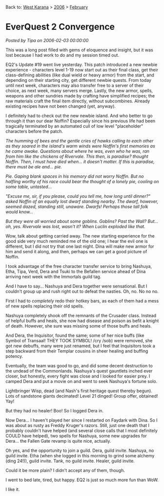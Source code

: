 Back to: [West Karana](/posts/westkarana.md) > [2006](/posts/2006/westkarana.md) > [February](./westkarana.md)
# EverQuest 2 Convergence

*Posted by Tipa on 2006-02-03 00:00:00*

This was a long post filled with gems of eloquence and insight, but it was lost because I had work to do and my session timed out.

EQ2's Update #19 went live yesterday. This patch introduced a new newbie experience - characters level 1-19 now start out as their final class, get their class-defining abilities (like dual wield or heavy armor) from the start, and depending on their starting city, get different newbie quests. From today until next week, characters may also transfer free to a server of their choice, as next week, many servers merge. Lastly, the new armor, spells, weapons and other sundries made by crafting have simplified recipes; the raw materials craft the final item directly, without subcombines. Already existing recipes have not been changed (yet, anyway).

I definitely had to check out the new newbie island. And who better to go through it than our dear Noffin? Especially since his previous life had been tragically terminated by an automated cull of low level "placeholder" characters before the patch.

*The humming of bees and the gentle cries of hawks calling to each other as they soared in the island's warm winds were Noffin's first memories as he came awake. Questions about where he was, even who he was, ran from him like the chickens of Rivervale. This then, is paradise? thought Noffin. Then, I must have died when... it doesn't matter. If this is paradise, there must be ale and... pie.*

*Pie. Gaping blank spaces in his memory did not worry Noffin. But no halfling worthy of his race could bear the thought of a lonely pie, cooling on some table, untasted...*

*"Excuse me, sir, if you please, could you tell me, how long until dinner?" asked Noffin of an equally lost dwarf standing nearby. The dwarf, however, seemed dazed, standing still, unaware. Dwarfs! Perhaps those tall folk would know...*

*But they were all worried about some goblins. Goblins? Past the Wall? But... oh, yes. Rivervale was lost, wasn't it? When Luclin exploded like that.*

Wow, talk about getting carried away. The new starting experience for the good side very much reminded me of the old one; I hear the evil one is different, but I did not try that one last night. Dina will make new armor for him and send it along, and then, perhaps we can get a good picture of Noffin.

I took advantage of the free character transfer service to bring Nashuya, Etha, Tipa, Verd, Dera and Tsuki to the Befallen service ahead of Dina arriving next week with the Immortals guild tag.

And I have to say... Nashuya and Dera together were sensational. But I couldn't group up and rush right out to defeat the nasties. Oh, no. No no no.

First I had to *completely* redo their hotkey bars, as each of them had a mess of new spells replacing their old spells.

Nashuya completely shook off the remnants of the Crusader class. Instead of helpful buffs and heals, she now had disease and poison as befit a knight of death. However, she sure was missing some of those buffs and heals.

And Dera, the Inquisitor, found the same; some of her nice buffs (like Symbol of Transaal! THEY TOOK SYMBOL! /cry /sob) were removed, she got new debuffs, many were just renamed, but I feel that Inquisitors took a step backward from their Templar cousins in sheer healing and buffing potency.

Eventually, the team was good to go, and did some decent destruction to the undead of the Commonlands. Nashuya's quest gauntlets inched ever closer, but honestly, every fight was close and I looked for easier prey. I camped Dera and put a movie on and went to seek Nashuya's fortune solo.

Lightbringer Wisp, dead (and Nash's first heritage quest thereby begun). Lots of sandstone giants decimated! Level 21 dinged! Group offer, obtained! Yay!

But they had no healer! Boo! So I logged Dera in.

Now Dera... I haven't played her since I restarted on Faydark with Dina. So I was about as rusty as Freddy Kruger's razors. Still, just one death that I probably couldn't have helped (and several close calls that I most definitely COULD have helped), two spells for Nashuya, some new upgrades for Dera... the Fallen Gate revamp is quite nice, actually.

Oh yes, and the opportunity to join a guild. Dera, guild invite. Nashuya, no guild invite. Etha (when she logged in this morning to grind some alchemy (ding 24!)), guild invite. Tank, no guild invite. Healer, guild invite.

Could it be more plain? I didn't accept any of them, though.

I went to bed late, tired, but happy. EQ2 is just so much more fun than WoW.

I like it.
